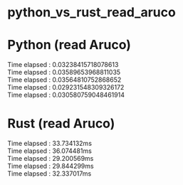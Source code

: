 # python_vs_rust_read_aruco

# Python (read Aruco)

Time elapsed : 0.03238415718078613<br>
Time elapsed : 0.03589653968811035<br>
Time elapsed : 0.03564810752868652<br>
Time elapsed : 0.029231548309326172<br>
Time elapsed : 0.030580759048461914<br>

# Rust (read Aruco)

Time elapsed : 33.734132ms<br>
Time elapsed : 36.074481ms<br>
Time elapsed : 29.200569ms<br>
Time elapsed : 29.844299ms<br>
Time elapsed : 32.337017ms<br>
